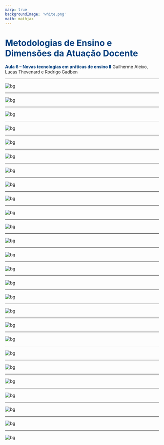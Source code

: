 ```yaml
---
marp: true
backgroundImage: 'white.png'
math: mathjax
---
```

<style>
section {
  background-image: url(default_bg.png);
}
h1, h2, h3, strong {
  color: #003E7E;
}
h3, h4, h5 {
  text-align: center;
}
h4, h5 {
  font-weight: normal;
}
h1 {
  font-size: 200%;
}
h2, h3 {
  font-size: 150%;
}
h4 {
  font-size: 100%;
}
h5 {
  font-size: 75%;
}
header, a {
  color: #058ED0;
}
header {
  font-size: 85%;
}
footer {
  color: black;
  font-size: 60%;
}
blockquote {
  background: #f9f9f9;
  font-style: italic;
  font-family: Verdana;
  font-size: 80%;
  line-height: 170%;
  border-left: 10px solid #ccc;
  margin: 1.5em 20px;
  padding: 1.2em 30px;
  quotes: "\201C""\201D""\2018""\2019";
}
blockquote p {
  display: inline;
}
section::after {
  content: attr(data-marpit-pagination) ' / ' attr(data-marpit-pagination-total);
  color: #003E7E;
  font-size: 60%;
}
table {
  margin-left: auto;
  margin-right: auto;
}
th {
  background-color: #003E7E;
  color: white
}
.columns {
  display: grid;
  grid-template-columns: repeat(2, minmax(0, 1fr));
  gap: 1rem;
}
.columns3 {
  display: grid;
  grid-template-columns: repeat(3, minmax(0, 1fr));
  gap: 1rem;
}
span.under {
  text-decoration: underline;
}
td.game, tr.game {
  background-color: white;
  text-align: center;
}
tr.game.action.player1, td.game.action.player1 {
  background-color: #f8f8f8;
  color: #058ED0;
  font-weight: bold;
}
tr.game.action.player2, td.game.action.player2 {
  background-color: #f8f8f8;
  color: #003E7E;
  font-weight: bold;
}
span.payoff.player1 {
  color: #058ED0;
  font-weight: bold;
}
span.payoff.player2 {
  color: #003E7E;
  font-weight: bold;
}
span.fade {
  color: lightgray!important;
}
td.eliminated {
  color: lightgray!important;
  text-decoration: line-through!important;
}
td.eliminated > span {
  color: lightgray!important;
  text-decoration: line-through!important;
}
td.player1 {
  height: 80px;
  width: 80px;
}
</style>



# Metodologias de Ensino e Dimensões da Atuação Docente
**Aula 6 – Novas tecnologias em práticas de ensino II**
Guilherme Aleixo, Lucas Thevenard e Rodrigo Gadben

---


![bg](medad06.001.png)

---



![bg](medad06.002.png)

---



![bg](medad06.003.png)

---



![bg](medad06.004.png)

---



![bg](medad06.005.png)

---



![bg](medad06.006.png)

---



![bg](medad06.007.png)

---



![bg](medad06.008.png)

---

![bg](medad06.009.png)

---


![bg](medad06.010.png)

---


![bg](medad06.011.png)

---

![bg](medad06.012.png)

---

![bg](medad06.013.png)

---

![bg](medad06.014.png)

---

![bg](medad06.015.png)

---

![bg](medad06.016.png)

---

![bg](medad06.017.png)

---

![bg](medad06.018.png)

---

![bg](medad06.019.png)

---

![bg](medad06.020.png)

---

![bg](medad06.021.png)

---

![bg](medad06.022.png)

---

![bg](medad06.023.png)

---

![bg](medad06.024.png)

---

![bg](medad06.025.png)

---

![bg](medad06.026.png)
